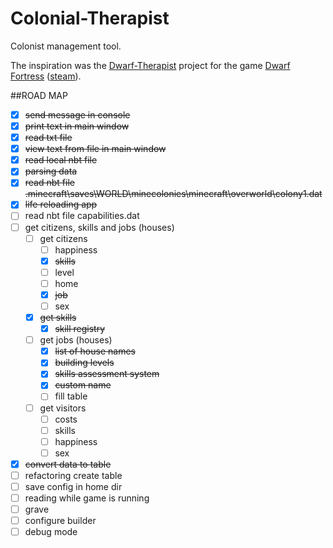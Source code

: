 # Colonial-Therapist

Colonist management tool.

The inspiration was the [Dwarf-Therapist](https://github.com/Dwarf-Therapist/Dwarf-Therapist) project for the game [Dwarf Fortress](http://www.bay12games.com/dwarves/) ([steam](https://store.steampowered.com/app/975370/Dwarf_Fortress/)).

##ROAD MAP

- [x] ~~send message in console~~
- [x] ~~print text in main window~~
- [x] ~~read txt file~~
- [x] ~~view text from file in main window~~
- [x] ~~read local nbt file~~
- [x] ~~parsing data~~
- [x] ~~read nbt file .minecraft\saves\WORLD\minecolonies\minecraft\overworld\colony1.dat~~
- [x] ~~life reloading app~~
- [ ] read nbt file capabilities.dat
- [ ] get citizens, skills and jobs (houses)
  - [ ] get citizens
    - [ ] happiness
    - [x] ~~skills~~
    - [ ] level
    - [ ] home
    - [x] ~~job~~
    - [ ] sex
  - [x] ~~get skills~~
    - [x] ~~skill registry~~
  - [ ] get jobs (houses)
    - [x] ~~list of house names~~
    - [x] ~~building levels~~
    - [x] ~~skills assessment system~~
    - [x] ~~custom name~~
    - [ ] fill table
  - [ ] get visitors
    - [ ] costs
    - [ ] skills
    - [ ] happiness
    - [ ] sex
- [x] ~~convert data to table~~
- [ ] refactoring create table 
- [ ] save config in home dir
- [ ] reading while game is running
- [ ] grave
- [ ] configure builder
- [ ] debug mode